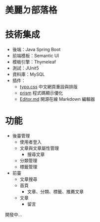 # 美麗ㄉ部落格

# 技術集成

- 後端：Java Spring Boot
- 前端模板：Semantic UI
- 模板引擎：Thymeleaf
- 測試：JUnit5
- 資料庫：MySQL
- 插件：
  - [typo.css](https://github.com/sofish/typo.css) 中文網頁重設與排版
  - [prism](https://github.com/PrismJS/prism) 程式碼顯示優化
  - [Editor.md](https://pandao.github.io/editor.md/index.html) 開源在線 Markdown 編輯器

# 功能

- 後臺管理
  - 使用者登入
  - 文章與文章屬性管理
    - 搜尋文章
  - 分類管理
  - 標籤管理
- 前臺
  - 文章搜尋
  - 首頁
    - 文章、分類、標籤、推薦文章
  - 文章
  	- 留言
  
  



開發中...



